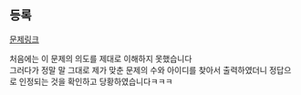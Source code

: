 ## 등록
[문제링크](https://www.acmicpc.net/problem/7287)

처음에는 이 문제의 의도를 제대로 이해하지 못했습니다 <br>
그러다가 정말 말 그대로 제가 맞춘 문제의 수와 아이디를 찾아서 출력하였더니 정답으로 인정되는 것을 확인하고 당황하였습니다ㅋㅋㅋ